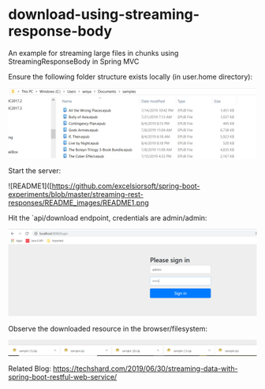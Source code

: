 # download-using-streaming-response-body
An example for streaming large files in chunks using StreamingResponseBody in Spring MVC

Ensure the following folder structure exists locally (in user.home directory):  

![README](README_images\README.png)

Start the server:

![README1]([https://github.com/excelsiorsoft/spring-boot-experiments/blob/master/streaming-rest-responses/README_images/README1.png

Hit the `api/download endpoint, credentials are admin/admin:

![README2](README_images\README2.png)

Observe the downloaded resource in the browser/filesystem:

![README3](README_images\README3.png)

Related Blog: https://techshard.com/2019/06/30/streaming-data-with-spring-boot-restful-web-service/
